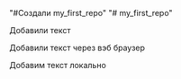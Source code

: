 "#Создали  my_first_repo" 
"# my_first_repo" 

Добавили текст

Добавили текст через вэб браузер


Добавим текст локально